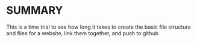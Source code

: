 # SUMMARY

This is a time trial to see how long it takes to create the basic file structure and files for a website, link them together, and push to github

